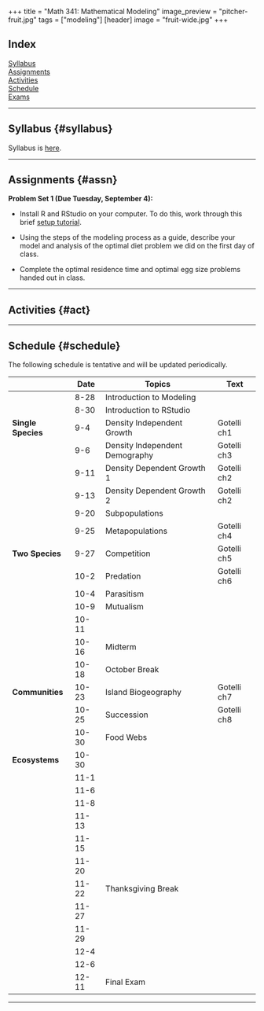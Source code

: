 +++
title = "Math 341: Mathematical Modeling"
image_preview = "pitcher-fruit.jpg"
tags = ["modeling"]
[header] 
image = "fruit-wide.jpg"
+++

## Index

[Syllabus](#syllabus)  
[Assignments](#assn)  
[Activities](#act)  
[Schedule](#schedule)  
[Exams](#exams)  

---------------------------------------------------------------------

## Syllabus {#syllabus}

Syllabus is [here](/courses/MATH341/syllabus/).  

---------------------------------------------------------------------

## Assignments {#assn}

**Problem Set 1 (Due Tuesday, September 4):**

  - Install R and RStudio on your computer. To do this, work through this brief [setup tutorial](https://jjallaire.shinyapps.io/learnr-tutorial-00-setup/).
  
  - Using the steps of the modeling process as a guide, describe your model and analysis of the optimal diet problem we did on the first day of class.
  
  - Complete the optimal residence time and optimal egg size problems handed out in class.

---------------------------------------------------------------------

## Activities {#act}

-------------------------------------------

## Schedule {#schedule}

The following schedule is tentative and will be updated periodically.  

|    	| Date | Topics	| Text |
|-------------|--------	|------- |------- |
|  | 8-28 	| Introduction to Modeling 	| |
|  | 8-30   | Introduction to RStudio 	| |
| **Single Species** | 9-4 | Density Independent Growth	| Gotelli ch1 |
| | 9-6 | Density Independent Demography | Gotelli ch3 |
| | 9-11 | Density Dependent Growth 1	| Gotelli ch2 |
| | 9-13 | Density Dependent Growth 2	| Gotelli ch2 |
| | 9-20 | Subpopulations | |
| | 9-25 | Metapopulations | Gotelli ch4 |
| **Two Species** | 9-27 | Competition | Gotelli ch5 |
| | 10-2 | Predation | Gotelli ch6 |
| | 10-4 | Parasitism |
| | 10-9 | Mutualism |
| | 10-11 |  |
| | 10-16 | Midterm |
| | 10-18 | October Break |
| **Communities** | 10-23 | Island Biogeography | Gotelli ch7 |
| | 10-25 | Succession | Gotelli ch8 |
| | 10-30 | Food Webs | |
| **Ecosystems** | 10-30 |  |
| | 11-1 |  |
| | 11-6 |  |
| | 11-8 |  |
| | 11-13 |  |
| | 11-15 |  |
| | 11-20 |  |
| | 11-22 | Thanksgiving Break |
| | 11-27 |  |
| | 11-29 |  |
| | 12-4 |  |
| | 12-6 |  |
| | 12-11 | Final Exam |

---------------------------------------------------------------------